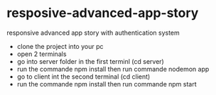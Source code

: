 # resposive-advanced-app-story
responsive advanced app story with authentication system
- clone the project into your pc
- open 2 terminals
- go into server folder in the first terminl (cd server)
- run the commande npm install then run commande nodemon app
- go to client int the second terminal (cd client)
- run the commande npm install then run commande npm start


